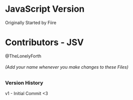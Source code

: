 # JavaScript Version
Originally Started by Fiire

# Contributors - JSV
@TheLonelyForth


###### (Add your name whenever you make changes to these Files)

### Version History
v1 - Initial Commit <3